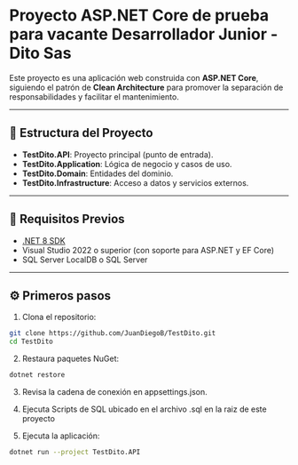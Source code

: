 # Proyecto ASP.NET Core de prueba para vacante Desarrollador Junior - Dito Sas

Este proyecto es una aplicación web construida con **ASP.NET Core**, siguiendo el patrón de **Clean Architecture** para promover la separación de responsabilidades y facilitar el mantenimiento.

---

## 🧱 Estructura del Proyecto

- **TestDito.API**: Proyecto principal (punto de entrada).
- **TestDito.Application**: Lógica de negocio y casos de uso.
- **TestDito.Domain**: Entidades del dominio.
- **TestDito.Infrastructure**: Acceso a datos y servicios externos.

---

## 🚀 Requisitos Previos

- [.NET 8 SDK](https://dotnet.microsoft.com/en-us/download)
- Visual Studio 2022 o superior (con soporte para ASP.NET y EF Core)
- SQL Server LocalDB o SQL Server

---

## ⚙️ Primeros pasos

1. Clona el repositorio:

```bash
git clone https://github.com/JuanDiegoB/TestDito.git
cd TestDito
```

2. Restaura paquetes NuGet:

```bash
dotnet restore
```

3. Revisa la cadena de conexión en appsettings.json.

4. Ejecuta Scripts de SQL ubicado en el archivo .sql en la raiz de este proyecto

5. Ejecuta la aplicación:

```bash
dotnet run --project TestDito.API
```

